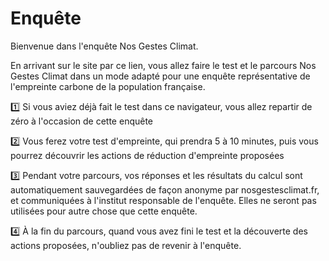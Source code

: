 # Enquête

Bienvenue dans l'enquête Nos Gestes Climat.

En arrivant sur le site par ce lien, vous allez faire le test et le parcours Nos Gestes Climat dans un mode adapté pour une enquête représentative de l'empreinte carbone de la population française.

1️⃣ Si vous aviez déjà fait le test dans ce navigateur, vous allez repartir de zéro à l'occasion de cette enquête

2️⃣ Vous ferez votre test d'empreinte, qui prendra 5 à 10 minutes, puis vous pourrez découvrir les actions de réduction d'empreinte proposées

3️⃣ Pendant votre parcours, vos réponses et les résultats du calcul sont automatiquement sauvegardées de façon anonyme par nosgestesclimat.fr, et communiquées à l'institut responsable de l'enquête. Elles ne seront pas utilisées pour autre chose que cette enquête.

4️⃣ À la fin du parcours, quand vous avez fini le test et la découverte des actions proposées, n'oubliez pas de revenir à l'enquête.
